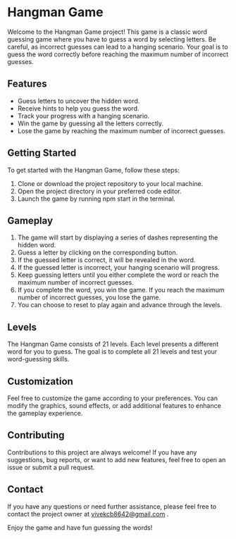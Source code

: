 # Hangman Game

Welcome to the Hangman Game project! This game is a classic word guessing game where you have to guess a word by selecting letters. Be careful, as incorrect guesses can lead to a hanging scenario. Your goal is to guess the word correctly before reaching the maximum number of incorrect guesses.

## Features

- Guess letters to uncover the hidden word.
- Receive hints to help you guess the word.
- Track your progress with a hanging scenario.
- Win the game by guessing all the letters correctly.
- Lose the game by reaching the maximum number of incorrect guesses.

## Getting Started

To get started with the Hangman Game, follow these steps:

1. Clone or download the project repository to your local machine.
2. Open the project directory in your preferred code editor.
3. Launch the game by running npm start in the terminal.

## Gameplay

1. The game will start by displaying a series of dashes representing the hidden word.
2. Guess a letter by clicking on the corresponding button.
3. If the guessed letter is correct, it will be revealed in the word.
4. If the guessed letter is incorrect, your hanging scenario will progress.
5. Keep guessing letters until you either complete the word or reach the maximum number of incorrect guesses.
6. If you complete the word, you win the game. If you reach the maximum number of incorrect guesses, you lose the game.
7. You can choose to reset to play again and advance through the levels.

## Levels

The Hangman Game consists of 21 levels. Each level presents a different word for you to guess. The goal is to complete all 21 levels and test your word-guessing skills.

## Customization

Feel free to customize the game according to your preferences. You can modify the graphics, sound effects, or add additional features to enhance the gameplay experience.

## Contributing

Contributions to this project are always welcome! If you have any suggestions, bug reports, or want to add new features, feel free to open an issue or submit a pull request.

## Contact

If you have any questions or need further assistance, please feel free to contact the project owner at vivekcb8642@gmail.com .

Enjoy the game and have fun guessing the words!
